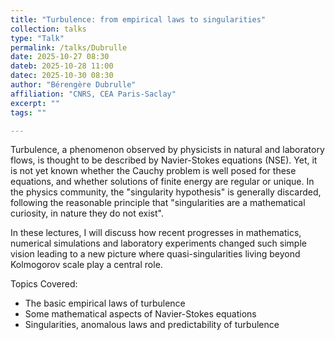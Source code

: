 ```yaml
---
title: "Turbulence: from empirical laws to singularities"
collection: talks
type: "Talk"
permalink: /talks/Dubrulle
date: 2025-10-27 08:30
dateb: 2025-10-28 11:00 
datec: 2025-10-30 08:30
author: "Bérengère Dubrulle" 
affiliation: "CNRS, CEA Paris-Saclay"
excerpt: ""
tags: ""

---
```

Turbulence, a phenomenon observed by physicists in natural and laboratory flows, is thought to be described by Navier-Stokes equations (NSE). Yet, it is not yet known whether the Cauchy problem is well posed for these equations, and whether solutions of finite energy are regular or unique. In the physics community, the "singularity hypothesis" is generally discarded, following the reasonable principle that "singularities are a mathematical curiosity, in nature they do not exist".

In these lectures, I will discuss how recent progresses in mathematics, numerical simulations and laboratory experiments changed such simple vision leading to a new picture where quasi-singularities living beyond Kolmogorov scale play a central role.

Topics Covered:
- The basic empirical laws of turbulence
- Some mathematical aspects of Navier-Stokes equations
- Singularities, anomalous laws and predictability of turbulence